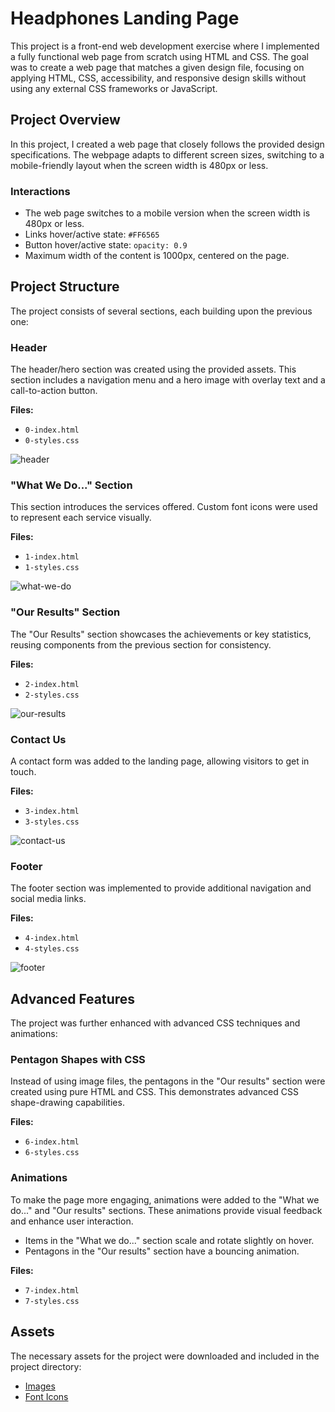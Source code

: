 # Headphones Landing Page

This project is a front-end web development exercise where I implemented a fully functional web page from scratch using HTML and CSS. The goal was to create a web page that matches a given design file, focusing on applying HTML, CSS, accessibility, and responsive design skills without using any external CSS frameworks or JavaScript.

## Project Overview

In this project, I created a web page that closely follows the provided design specifications. The webpage adapts to different screen sizes, switching to a mobile-friendly layout when the screen width is 480px or less.


### Interactions

- The web page switches to a mobile version when the screen width is 480px or less.
- Links hover/active state: `#FF6565`
- Button hover/active state: `opacity: 0.9`
- Maximum width of the content is 1000px, centered on the page.

## Project Structure

The project consists of several sections, each building upon the previous one:

### Header

The header/hero section was created using the provided assets. This section includes a navigation menu and a hero image with overlay text and a call-to-action button.

**Files:**

- `0-index.html`
- `0-styles.css`

![header](https://github.com/beabzk/alx_html_css/assets/92110044/b9d7847a-318c-4590-b4b9-f68d4fcffef3)

### "What We Do..." Section

This section introduces the services offered. Custom font icons were used to represent each service visually.

**Files:**

- `1-index.html`
- `1-styles.css`

![what-we-do](https://github.com/beabzk/alx_html_css/assets/92110044/3032d2cf-284f-42e5-8ec4-55bcd8b565c5)

### "Our Results" Section

The "Our Results" section showcases the achievements or key statistics, reusing components from the previous section for consistency.

**Files:**

- `2-index.html`
- `2-styles.css`

![our-results](https://github.com/beabzk/alx_html_css/assets/92110044/149ec783-eec5-410e-84f8-7bbf0341b9eb)

### Contact Us

A contact form was added to the landing page, allowing visitors to get in touch.

**Files:**

- `3-index.html`
- `3-styles.css`

![contact-us](https://github.com/beabzk/alx_html_css/assets/92110044/a94998c6-112d-4501-abba-a324b2609735)

### Footer

The footer section was implemented to provide additional navigation and social media links.

**Files:**

- `4-index.html`
- `4-styles.css`

![footer](https://github.com/beabzk/alx_html_css/assets/92110044/e857da93-a7cd-4394-b44a-029dd6d5e164)

## Advanced Features

The project was further enhanced with advanced CSS techniques and animations:

### Pentagon Shapes with CSS

Instead of using image files, the pentagons in the "Our results" section were created using pure HTML and CSS. This demonstrates advanced CSS shape-drawing capabilities.

**Files:**

- `6-index.html`
- `6-styles.css`

### Animations

To make the page more engaging, animations were added to the "What we do..." and "Our results" sections. These animations provide visual feedback and enhance user interaction.

- Items in the "What we do..." section scale and rotate slightly on hover.
- Pentagons in the "Our results" section have a bouncing animation.

**Files:**

- `7-index.html`
- `7-styles.css`

## Assets

The necessary assets for the project were downloaded and included in the project directory:

- [Images](https://github.com/esmizz/alx_html_css/tree/main/headphones/images)
- [Font Icons](https://github.com/esmizz/alx_html_css/tree/main/headphones/Font)
